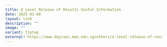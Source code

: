 ```yaml
---
title: O Level Release of Results Useful Information
date: 2025-01-06
layout: link
description: ""
image: ""
variant: tiptap
external: https://www.deyisec.moe.edu.sg/others/o-level-release-of-results/
---
```

